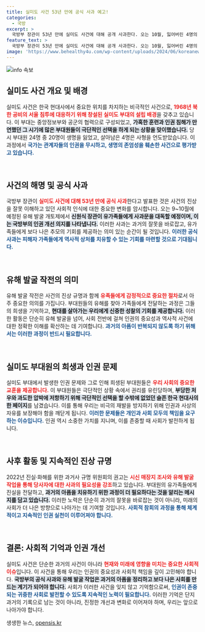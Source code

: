 ```yaml
---
title: 실미도 사건 53년 만에 공식 사과 예고!
categories:
  - 국방
excerpt: >
  국방부 장관이 53년 만에 실미도 사건에 대해 공개 사과한다. 오는 10월, 잃어버린 4명의 유해 발굴 개토제에서 그 고리를 끊을 중요한 순간이 다가온다. 과거의 비극이 드러나는 자리, 그 역사적 진실을 함께 목격할 준비가 되셨나요?
feature_text: >
  국방부 장관이 53년 만에 실미도 사건에 대해 공개 사과한다. 오는 10월, 잃어버린 4명의 유해 발굴 개토제에서 그 고리를 끊을 중요한 순간이 다가온다. 과거의 비극이 드러나는 자리, 그 역사적 진실을 함께 목격할 준비가 되셨나요?
image: 'https://www.behealthy4u.com/wp-content/uploads/2024/06/koreanews.jpg'
---
```


<p><img src="https://www.behealthy4u.com/wp-content/uploads/2024/06/koreanews.jpg" alt="info 속보" /></p>

<h2 data-ke-size="size26">실미도 사건 개요 및 배경</h2>

<p data-ke-size="size16">실미도 사건은 한국 현대사에서 중요한 위치를 차지하는 비극적인 사건으로, <b><span style="color: #ee2323;">1968년 북한 공비의 서울 침투에 대응하기 위해 창설된 실미도 부대의 설립 배경</span></b>을 갖추고 있습니다. 이 부대는 중앙정보부와 공군의 협력으로 구성되었고, <b><span style="background-color: #21538527;">가혹한 훈련과 인권 침해가 만연했던 그 시기에 많은 부대원들이 극단적인 선택을 하게 되는 상황을 맞이했습니다.</span></b> 당시 부대원 24명 중 20명이 생명을 잃었고, 살아남은 4명은 사형을 언도받았습니다. 이 과정에서 <b><span style="color: #1a5490;">국가는 관계자들의 인권을 무시하고, 생명의 존엄성을 훼손한 사건으로 평가받고 있습니다.</span></b></p>

<p data-ke-size="size16">&nbsp;</p>

<h2 data-ke-size="size26">사건의 해명 및 공식 사과</h2>

<p data-ke-size="size16">국방부 장관이 <b><span style="color: #ee2323;">실미도 사건에 대해 53년 만에 공식 사과</span></b>한다고 발표한 것은 사건의 진상을 잘못 이해하고 있던 사회적 인식에 대한 중요한 변화를 암시합니다. 오는 9~10월에 예정된 유해 발굴 개토제에서 <b><span style="background-color: #21538527;">신원식 장관이 유가족들에게 사과문을 대독할 예정이며, 이는 국방부의 인권 개선 의지를 나타냅니다.</span></b> 이러한 사과는 과거의 잘못을 바로잡고, 유가족들에게 보다 나은 추모의 기회를 제공하는 의미 있는 순간이 될 것입니다. <b><span style="color: #1a5490;">이러한 공식 사과는 피해자 가족들에게 역사적 상처를 치유할 수 있는 기회를 마련할 것으로 기대됩니다.</span></b></p>

<p data-ke-size="size16">&nbsp;</p>

<h2 data-ke-size="size26">유해 발굴 작전의 의미</h2>

<p data-ke-size="size16">유해 발굴 작전은 사건의 진상 규명과 함께 <b><span style="color: #ee2323;">유족들에게 감정적으로 중요한 절차</span></b>로서 아주 중요한 의의를 가집니다. 부대원들의 유해를 찾아 가족들에게 전달하는 과정은 그들의 희생을 기억하고, <b><span style="background-color: #21538527;">현대를 살아가는 우리에게 신중한 성찰의 기회를 제공합니다.</span></b> 이러한 활동은 단순히 유해 발굴을 넘어, 사회 전반에 걸쳐 인권의 중요성과 역사적 사건에 대한 정확한 이해를 확산하는 데 기여합니다. <b><span style="color: #1a5490;">과거의 아픔이 반복되지 않도록 하기 위해서는 이러한 과정이 반드시 필요합니다.</span></b></p>

<p data-ke-size="size16">&nbsp;</p>

<h2 data-ke-size="size26">실미도 부대원의 희생과 인권 문제</h2>

<p data-ke-size="size16">실미도 부대에서 발생한 인권 문제와 그로 인해 희생된 부대원들은 <b><span style="color: #ee2323;">우리 사회의 중요한 교훈을 제공합니다.</span></b> 이 부대원들은 극단적인 상황 속에서 권리를 유린당하며, <b><span style="background-color: #21538527;">부당한 처우와 과도한 압박에 저항하기 위해 극단적인 선택을 할 수밖에 없었던 슬픈 한국 현대사의 한 페이지</span></b>를 남겼습니다. 이를 통해 우리는 비극의 재발을 방지하기 위해 인권과 사상의 자유를 보장해야 함을 깨닫게 됩니다. <b><span style="color: #1a5490;">이러한 문제들은 개인과 사회 모두의 책임을 요구하는 이슈입니다.</span></b> 인권 역시 소중한 가치를 지니며, 이를 존중할 때 사회가 발전하게 됩니다.</p>

<p data-ke-size="size16">&nbsp;</p>

<h2 data-ke-size="size26">사후 활동 및 지속적인 진상 규명</h2>

<p data-ke-size="size16">2022년 진실·화해를 위한 과거사 규명 위원회의 권고는 <b><span style="color: #ee2323;">시신 매장지 조사와 유해 발굴 작업을 통해 당사자에 대한 사과의 필요성을 강조</span></b>하고 있습니다. 부대원의 유가족들에게 진실을 전달하고, <b><span style="background-color: #21538527;">과거의 아픔을 치유하기 위한 과정이 더 필요하다는 것을 알리는 메시지를 담고 있습니다.</span></b> 이러한 노력은 단순히 과거의 잘못을 바로잡는 것이 아니라, 미래의 사회가 더 나은 방향으로 나아가는 데 기여할 것입니다. <b><span style="color: #1a5490;">사회적 참회의 과정을 통해 체계적이고 지속적인 인권 실천이 이루어져야 합니다.</span></b></p>

<p data-ke-size="size16">&nbsp;</p>

<h2 data-ke-size="size26">결론: 사회적 기억과 인권 개선</h2>

<p data-ke-size="size16">실미도 사건은 단순한 과거의 사건이 아니라 <b><span style="color: #ee2323;">현재와 미래에 영향을 미치는 중요한 사회적 이슈</span></b>입니다. 이 사건을 통해 우리는 인권의 중요성과 사회적 책임을 깊이 고민해야 합니다. <b><span style="background-color: #21538527;">국방부의 공식 사과와 유해 발굴 작업은 과거의 아픔을 정리하고 보다 나은 사회를 만드는 계기가 되어야 합니다.</span></b> 사회가 이러한 사건을 잊지 않고 기억함으로써, <b><span style="color: #1a5490;">인권이 존중되는 귀중한 사회로 발전할 수 있도록 지속적인 노력이 필요합니다.</span></b> 이러한 기억은 단지 과거의 기록으로 남는 것이 아니라, 진정한 개선과 변화로 이어져야 하며, 우리는 앞으로 나아가야 합니다.</p>
생생한 뉴스, <a href="https://opensis.kr" rel="dofollow">opensis.kr</a>



